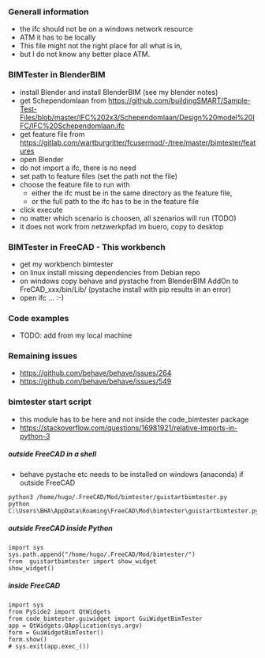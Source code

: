 ### Generall information
+ the ifc should not be on a windows network resource
+ ATM it has to be locally
+ This file might not the right place for all what is in,
+ but I do not know any better place ATM.


### BIMTester in BlenderBIM
+ install Blender and install BlenderBIM (see my blender notes)
+ get Schependomlaan from https://github.com/buildingSMART/Sample-Test-Files/blob/master/IFC%202x3/Schependomlaan/Design%20model%20IFC/IFC%20Schependomlaan.ifc
+ get feature file from https://gitlab.com/wartburgritter/fcusermod/-/tree/master/bimtester/features
+ open Blender
+ do not import a ifc, there is no need
+ set path to feature files (set the path not the file)
+ choose the feature file to run with
   + either the ifc must be in the same directory as the feature file,
   + or the full path to the ifc has to be in the feature file
+ click execute
+ no matter which scenario is choosen, all szenarios will run (TODO)
+ it does not work from netzwerkpfad im buero, copy to desktop


### BIMTester in FreeCAD - This workbench
+ get my workbench bimtester
+ on linux install missing dependencies from Debian repo
+ on windows copy behave and pystache from BlenderBIM AddOn to FreCAD_xxx/bin/Lib/ (pystache install with pip results in an error)
+ open ifc ... :-)


### Code examples
+ TODO: add from my local machine


### Remaining issues
+ https://github.com/behave/behave/issues/264
+ https://github.com/behave/behave/issues/549


### bimtester start script
+ this module has to be here and not inside the code_bimtester package
+ https://stackoverflow.com/questions/16981921/relative-imports-in-python-3

##### outside FreeCAD in a shell
+ behave pystache etc needs to be installed on windows (anaconda) if outside FreeCAD
```
python3 /home/hugo/.FreeCAD/Mod/bimtester/guistartbimtester.py
python C:\Users\BHA\AppData\Roaming\FreeCAD\Mod\bimtester\guistartbimtester.py
```

##### outside FreeCAD inside Python
```
import sys
sys.path.append("/home/hugo/.FreeCAD/Mod/bimtester/")
from  guistartbimtester import show_widget
show_widget()
```

##### inside FreeCAD
```
import sys
from PySide2 import QtWidgets
from code_bimtester.guiwidget import GuiWidgetBimTester
app = QtWidgets.QApplication(sys.argv)
form = GuiWidgetBimTester()
form.show()
# sys.exit(app.exec_())
```
